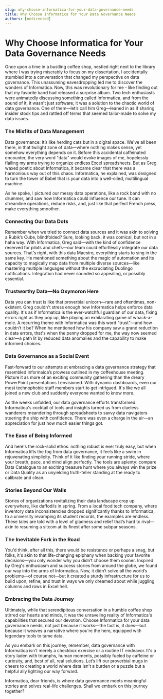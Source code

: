 ```yaml
---
slug: why-choose-informatica-for-your-data-governance-needs
title: Why Choose Informatica for Your Data Governance Needs
authors: [undirected]
---
```



# Why Choose Informatica for Your Data Governance Needs

Once upon a time in a bustling coffee shop, nestled right next to the library where I was trying miserably to focus on my dissertation, I accidentally stumbled into a conversation that changed my perspective on data governance. This unassuming eavesdropping led me to discover the wonders of Informatica. Now, this was revolutionary for me - like finding out that my favorite band had released a surprise album. Two tech enthusiasts were animatedly discussing something called Informatica, and from the sound of it, it wasn't just software; it was a solution to the chaotic world of data governance. One of them—let’s call him Greg—leaned in as if sharing insider stock tips and rattled off terms that seemed tailor-made to solve my data issues.

### The Misfits of Data Management

Data governance: It’s like herding cats but in a digital space. We've all been there, in that twilight zone of data—where nothing makes sense, yet somehow everything depends on it. Before this accidental caffeinated encounter, the very word "data" would evoke images of me, hopelessly flailing my arms trying to organize endless Excel spreadsheets. But as Greg waxed poetic about Informatica, it became clear that there was a harmonious way out of this chaos. Informatica, he explained, was designed to turn the tower of Babel that is your data into a well-oiled, multilingual machine.

As he spoke, I pictured our messy data operations, like a rock band with no drummer, and saw how Informatica could influence our tune. It can streamline operations, reduce risks, and, just like that perfect French press, make everything smoother.

### Connecting Our Data Dots

Remember when we tried to connect data sources and it was akin to solving a Rubik’s Cube, blindfolded? Sure, looking back, it was comical, but not in a haha way. With Informatica, Greg said—with the kind of confidence reserved for pilots and chefs—our team could effortlessly integrate our data sources. That's right, with this data Maestro, everything starts to sing in the same key. He mentioned something about the magic of automation and its capacity to magically map data from multiple diverse sources—like mastering multiple languages without the excruciating Duolingo notifications. Integration had never sounded so appealing, or possibly essential.

### Trustworthy Data—No Oxymoron Here

Data you can trust is like that proverbial unicorn—rare and oftentimes, non-existent. Greg couldn't stress enough how Informatica helps enforce data quality. It's as if Informatica is the ever-watchful guardian of our data, fixing errors right as they pop up, like playing an exhilarating game of whack-a-mole. A recurring theme with Informatica was this word "trust"—and how couldn't it be? When he mentioned how his company saw a grand reduction in data errors, that's when the penny dropped for me, the way now seemed clear—a path lit by reduced data anomalies and the capability to make informed choices.

### Data Governance as a Social Event

Fast-forward to our attempts at embracing a data governance strategy that resembled Informaica’s prowess outlined in my coffeehouse meeting. Picture it as more of an exciting community gathering than the dreary PowerPoint presentations I envisioned. With dynamic dashboards, even our most technophobic staff members start to get intrigued. It's like we all joined a new club and suddenly everyone wanted to know more.

As the weeks unfolded, our data governance efforts transformed. Informatica's cocktail of tools and insights turned us from clueless wanderers meandering through spreadsheets to savvy data navigators steering the ship with confidence. There was even a charge in the air—an appreciation for just how much easier things got.

### The Ease of Being Informed

And here's the rock-solid ethos: nothing robust is ever truly easy, but when Informatica lifts the fog from data governance, it feels like a swim in rejuvenating simplicity. Think of it like finding your running stride, where your breath, pace, and mind align perfectly. The tools are aplenty: compare Data Catalogue to an exciting treasure hunt where you always win the prize or Data Quality as an unyielding truth-teller standing at the ready to calibrate and clean.

### Stories Beyond Our Walls

Stories of organizations revitalizing their data landscape crop up everywhere, like daffodils in spring. From a local food tech company, where inventory data inconsistencies dropped significantly thanks to Informatica, to a university revamping its student records, the examples are endless. These tales are told with a level of gladness and relief that’s hard to rival—akin to resuming a sitcom at its finest after some subpar seasons.

### The Inevitable Fork in the Road

You'd think, after all this, there would be resistance or perhaps a snag, but folks, it's akin to that life-changing epiphany when backing your favorite decisions—you only wonder why you didn’t choose them sooner. Inspired by Greg's enthusiasm and success stories from around the globe, we found our way into the arms of Informatica. Now, it didn’t solve all the world’s problems—of course not—but it created a sturdy infrastructure for us to build upon, refine, and trust in ways we only dreamed about while juggling columns and rows in Excel hell.

### Embracing the Data Journey

Ultimately, while that serendipitous conversation in a humble coffee shop stirred our hearts and minds, it was the unraveling reality of Informatica's capabilities that secured our devotion. Choose Informatica for your data governance needs, not just because it works—the fact is, it does—but because it weaves a narrative where you're the hero, equipped with legendary tools to tame data.

As you embark on this journey, remember, data governance with Informatica isn't merely a checkbox exercise or a routine IT endeavor. It's a story laden with triumphs, human moments, possibly fueled by caffeine or curiosity, and, best of all, real solutions. Let’s lift our proverbial mugs in cheers to creating a world where data isn't a burden or a puzzle but a helpful ally lighting our way forward.

Informatica, dear friends, is where data governance meets meaningful stories and solves real-life challenges. Shall we embark on this journey together?